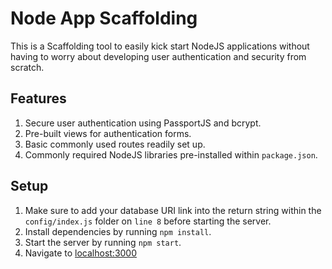 # Node App Scaffolding 

This is a Scaffolding tool to easily kick start NodeJS applications without having to worry about developing user authentication and security from scratch. 

## Features

1. Secure user authentication using PassportJS and bcrypt.
2. Pre-built views for authentication forms.
3. Basic commonly used routes readily set up.
4. Commonly required NodeJS libraries pre-installed within `package.json`.

## Setup

1. Make sure to add your database URI link into the return string within the `config/index.js` folder on `line 8` before starting the server.
2. Install dependencies by running `npm install`.
3. Start the server by running `npm start`.
4. Navigate to [localhost:3000](http://localhost:3000/)